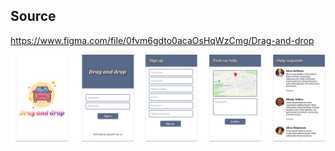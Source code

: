 ## Source

https://www.figma.com/file/0fvm6gdto0acaOsHqWzCmg/Drag-and-drop

![Screenshots](./screenshots.jpg)
